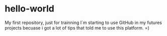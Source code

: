 # hello-world
My first repository, just for trainning
I´m starting to use GitHub in my futures projects becuase i got a lot of tips that told me to use this platform. =)
